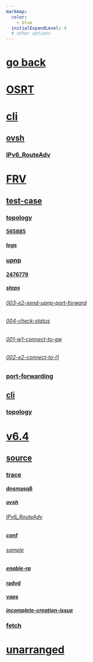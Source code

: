 ```yaml
---
markmap:
  color:
    - blue
  initialExpandLevel: 4
  # other options
---
```


# [go back](../index.html)
# [OSRT](OSRT/index.html)
# [cli](cli/index.html)
## [ovsh](cli/ovsh/index.html)
### [IPv6_RouteAdv](cli/ovsh/IPv6_RouteAdv/index.html)
# [FRV](FRV/index.html)
## [test-case](FRV/test-case/index.html)
### [topology](FRV/test-case/topology/index.html)
#### [565885](FRV/test-case/topology/565885/index.html)
##### [logs](FRV/test-case/topology/565885/logs/index.html)
### [upnp](FRV/test-case/upnp/index.html)
#### [2476779](FRV/test-case/upnp/2476779/index.html)
##### [steps](FRV/test-case/upnp/2476779/steps/index.html)
###### [003-e2-send-upnp-port-forward](FRV/test-case/upnp/2476779/steps/003-e2-send-upnp-port-forward/index.html)
###### [004-check-status](FRV/test-case/upnp/2476779/steps/004-check-status/index.html)
###### [001-w1-connect-to-gw](FRV/test-case/upnp/2476779/steps/001-w1-connect-to-gw/index.html)
###### [002-e2-connect-to-l1](FRV/test-case/upnp/2476779/steps/002-e2-connect-to-l1/index.html)
### [port-forwarding](FRV/test-case/port-forwarding/index.html)
## [cli](FRV/cli/index.html)
### [topology](FRV/cli/topology/index.html)
# [v6.4](v6.4/index.html)
## [source](v6.4/source/index.html)
### [trace](v6.4/source/trace/index.html)
#### [dnsmasq6](v6.4/source/trace/dnsmasq6/index.html)
##### [ovsh](v6.4/source/trace/dnsmasq6/ovsh/index.html)
###### [IPv6_RouteAdv](v6.4/source/trace/dnsmasq6/ovsh/IPv6_RouteAdv/index.html)
##### [conf](v6.4/source/trace/dnsmasq6/conf/index.html)
###### [sample](v6.4/source/trace/dnsmasq6/conf/sample/index.html)
##### [enable-ra](v6.4/source/trace/dnsmasq6/enable-ra/index.html)
#### [radvd](v6.4/source/trace/radvd/index.html)
#### [vaps](v6.4/source/trace/vaps/index.html)
##### [incomplete-creation-issue](v6.4/source/trace/vaps/incomplete-creation-issue/index.html)
### [fetch](v6.4/source/fetch/index.html)
# [unarranged](unarranged/index.html)
